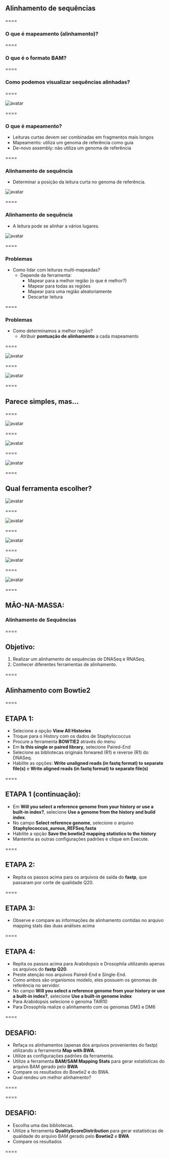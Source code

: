 ## Alinhamento de sequências

====

### O que é mapeamento (alinhamento)?

====

### O que é o formato BAM?

====

### Como podemos visualizar sequências alinhadas?

====

![avatar][avatar]

[avatar]: ../shared/img/ngs.png

====

### O que é mapeamento?

- Leituras curtas devem ser combinadas em fragmentos mais longos
- Mapeamento: utiliza um genoma de referência como guia
- De-novo assembly: não utiliza um genoma de referência

====

### Alinhamento de sequência

- Determinar a posição da leitura curta no genoma de referência.

![avatar][avatar]

[avatar]: ../shared/img/mapeamento1.png

====

### Alinhamento de sequência

- A leitura pode se alinhar a vários lugares.

![avatar][avatar]

[avatar]: ../shared/img/map2.png

====

### Problemas

- Como lidar com leituras multi-mapeadas?
  - Depende da ferramenta:
    - Mapear para a melhor região (o que é melhor?)
    - Mapear para todas as regiões
    - Mapear para uma região aleatoriamente
    - Descartar leitura

====

### Problemas

- Como determinamos a melhor região?
  - Atribuir **pontuação de alinhamento** a cada mapeamento   

====

![avatar][avatar]

[avatar]: ../shared/img/match1.png

====

![avatar][avatar]

[avatar]: ../shared/img/match2.png

====

## Parece simples, mas...

====

![avatar][avatar]

[avatar]: ../shared/img/match3.png

====

![avatar][avatar]

[avatar]: ../shared/img/match4.png

====

![avatar][avatar]

[avatar]: ../shared/img/match5.png

====

## Qual ferramenta escolher?

![avatar][avatar]

[avatar]: ../shared/img/match6.png

====

![avatar][avatar]

[avatar]: ../shared/img/sam.png

====

![avatar][avatar]

[avatar]: ../shared/img/sam1.png

====

![avatar][avatar]

[avatar]: ../shared/img/sam3.png

====

![avatar][avatar]

[avatar]: ../shared/img/igv.gif

====

## MÃO-NA-MASSA:

### Alinhamento de Sequências

====

## Objetivo:

1. Realizar um alinhamento de sequências de DNASeq e RNASeq. 
2. Conhecer diferentes ferramentas de alinhamento.

====

## Alinhamento com Bowtie2

====

## ETAPA 1:

- Selecione a opção **View All Histories**
- Troque para o History com os dados de Staphylococcus
- Procure a ferramenta **BOWTIE2** através do menu
- Em **Is this single or paired library**, selecione Paired-End
- Selecione as bibliotecas originais forwared (R1) e reverse (R1) do DNASeq.
- Habilite as opções: **Write unaligned reads (in fastq format) to separate file(s)** e **Write aligned reads (in fastq format) to separate file(s)**

====

## ETAPA 1 (continuação):

- Em **Will you select a reference genome from your history or use a built-in index?**, selecione **Use a genome from the history and build index**.
- No campo **Select reference genome**, selecione o arquivo **Staphylococcus_aureus_REFSeq.fasta**
- Habilite a opção **Save the bowtie2 mapping statistics to the history**
- Mantenha as outras configurações padrões e clique em Execute.

====

## ETAPA 2:

- Repita os passos acima para os arquivos de saída do **fastp**, que passaram por corte de qualidade Q20.

====

## ETAPA 3:

- Observe e compare as informações de alinhamento contidas no arquivo mapping stats das duas análises acima

====

## ETAPA 4:

- Repita os passos acima para Arabidopsis e Drosophila utilizando apenas os arquivos do **fastp Q20**.
- Preste atenção nos arquivos Paired-End e Single-End.
- Como ambos são organismos modelo, eles possuem os genomas de referência no servidor.
- No campo **Will you select a reference genome from your history or use a built-in index?**, selecione **Use a built-in genome index**
- Para Arabidopsis selecione o genoma TAIR10
- Para Drosophila realize o alinhamento com os genomas DM3 e DM6

====

## DESAFIO:

- Refaça os alinhamentos (apenas dos arquivos provenientes do fastp) utilizando a ferramenta **Map with BWA**.
- Utilize as configurações padrões da ferramenta.
- Utilize a ferramenta **BAM/SAM Mapping Stats** para gerar estatísticas do arquivo BAM gerado pelo **BWA**
- Compare os resultados do Bowtie2 e do BWA.
- Qual rendeu um melhor alinhamento?

====

====

## DESAFIO:

- Escolha uma das bibliotecas.
- Utilize a ferramenta **QualityScoreDistribution** para gerar estatísticas de qualidade do arquivo BAM gerado pelo **Bowtie2** e **BWA**
- Compare os resultados

====
